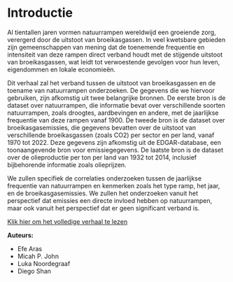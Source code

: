 # Introductie

Al tientallen jaren vormen natuurrampen wereldwijd een groeiende zorg, verergerd door de uitstoot van broeikasgassen. In veel kwetsbare gebieden zijn gemeenschappen van mening dat de toenemende frequentie en intensiteit van deze rampen direct verband houdt met de stijgende uitstoot van broeikasgassen, wat leidt tot verwoestende gevolgen voor hun leven, eigendommen en lokale economieën.

Dit verhaal zal het verband tussen de uitstoot van broeikasgassen en de toename van natuurrampen onderzoeken. De gegevens die we hiervoor gebruiken, zijn afkomstig uit twee belangrijke bronnen. De eerste bron is de dataset over natuurrampen, die informatie bevat over verschillende soorten natuurrampen, zoals droogtes, aardbevingen en andere, met de jaarlijkse frequentie van deze rampen vanaf 1900. De tweede bron is de dataset over broeikasgasemissies, die gegevens bevatten over de uitstoot van verschillende broeikasgassen (zoals CO2) per sector en per land, vanaf 1970 tot 2022. Deze gegevens zijn afkomstig uit de EDGAR-database, een toonaangevende bron voor emissiegegevens. De laatste bron is de dataset over de olieproductie per ton per land van 1932 tot 2014, inclusief bijbehorende informatie zoals olieprijzen.

We zullen specifiek de correlaties onderzoeken tussen de jaarlijkse frequentie van natuurrampen en kenmerken zoals het type ramp, het jaar, en de broeikasgasemissies. We zullen het onderzoeken vanuit het perspectief dat emissies een directe invloed hebben op natuurrampen, maar ook vanuit het perspectief dat er geen significant verband is.

[Klik hier om het volledige verhaal te lezen](/docs/notebook)

**Auteurs:**

- Efe Aras
- Micah P. John
- Luka Noordegraaf
- Diego Shan

